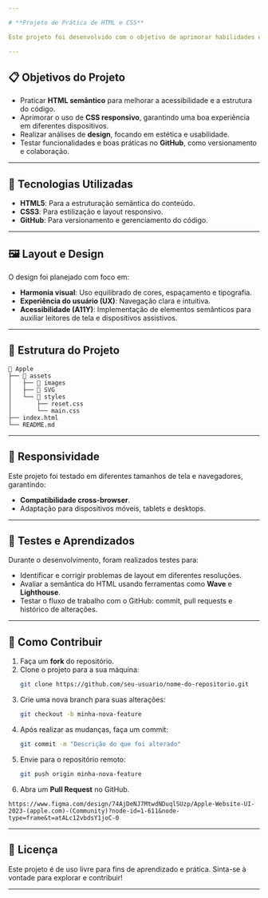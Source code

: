 ```yaml
---

# **Projeto de Prática de HTML e CSS**

Este projeto foi desenvolvido com o objetivo de aprimorar habilidades em **HTML**, **CSS** e **GitHub**, abordando conceitos importantes de **semântica**, **responsividade** e **análise de design**.

---
```


## **📋 Objetivos do Projeto**

- Praticar **HTML semântico** para melhorar a acessibilidade e a estrutura do código.
- Aprimorar o uso de **CSS responsivo**, garantindo uma boa experiência em diferentes dispositivos.
- Realizar análises de **design**, focando em estética e usabilidade.
- Testar funcionalidades e boas práticas no **GitHub**, como versionamento e colaboração.

---

## **🚀 Tecnologias Utilizadas**

- **HTML5**: Para a estruturação semântica do conteúdo.
- **CSS3**: Para estilização e layout responsivo.
- **GitHub**: Para versionamento e gerenciamento do código.

---

## **🖼️ Layout e Design**

O design foi planejado com foco em:
- **Harmonia visual**: Uso equilibrado de cores, espaçamento e tipografia.
- **Experiência do usuário (UX)**: Navegação clara e intuitiva.
- **Acessibilidade (A11Y)**: Implementação de elementos semânticos para auxiliar leitores de tela e dispositivos assistivos.

---

## **📂 Estrutura do Projeto**

```plaintext
📁 Apple
├── 📂 assets
│   ├── 📂 images
│   ├── 📂 SVG
│   └── 📂 styles
│       ├── reset.css
│       └── main.css
├── index.html
└── README.md
```

---

## **📱 Responsividade**

Este projeto foi testado em diferentes tamanhos de tela e navegadores, garantindo:
- **Compatibilidade cross-browser**.
- Adaptação para dispositivos móveis, tablets e desktops.

---

## **📌 Testes e Aprendizados**

Durante o desenvolvimento, foram realizados testes para:
- Identificar e corrigir problemas de layout em diferentes resoluções.
- Avaliar a semântica do HTML usando ferramentas como **Wave** e **Lighthouse**.
- Testar o fluxo de trabalho com o GitHub: commit, pull requests e histórico de alterações.

---

## **🌟 Como Contribuir**

1. Faça um **fork** do repositório.
2. Clone o projeto para a sua máquina:
   ```bash
   git clone https://github.com/seu-usuario/nome-do-repositorio.git
   ```
3. Crie uma nova branch para suas alterações:
   ```bash
   git checkout -b minha-nova-feature
   ```
4. Após realizar as mudanças, faça um commit:
   ```bash
   git commit -m "Descrição do que foi alterado"
   ```
5. Envie para o repositório remoto:
   ```bash
   git push origin minha-nova-feature
   ```
6. Abra um **Pull Request** no GitHub.

```plaintext
https://www.figma.com/design/74AjDeNJ7MtwdNDuqlSUzp/Apple-Website-UI-2023-(apple.com)-(Community)?node-id=1-611&node-type=frame&t=atALc12vbdsY1joC-0
```
---

## **📄 Licença**

Este projeto é de uso livre para fins de aprendizado e prática. Sinta-se à vontade para explorar e contribuir!

---